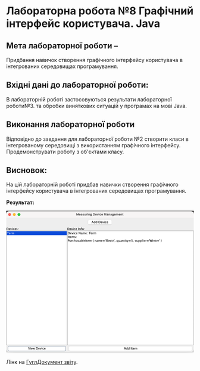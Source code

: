 # Лабораторна робота №8 Графічний інтерфейс користувача. Java

## Мета лабораторної роботи –
Придбання навичок створення графічного інтерфейсу користувача в інтегрованих середовищах програмування.

## Вхідні дані до лабораторної роботи:
В лабораторній роботі застосовуються результати лабораторної роботи№3. та обробки виняткових ситуацій у програмах на мові Java.

## Виконання лабораторної роботи
Відповідно до завдання для лабораторної роботи №2 створити класи в інтегрованому середовищі з використанням графічного інтерфейсу. Продемонструвати роботу з об'єктами класу.

## Висновок: 
На цій лабораторній роботі придбав навички створення графічного інтерфейсу користувача в інтегрованих середовищах програмування.

**Результат:**

![result-1](./assets/result-java-oop-1.png)

Лінк на [ГуглДокумент звіту](https://docs.google.com/document/d/177owaq0hjT9fjjO6mNf1jp2yuT39FIUSq40MSzrmCCY/edit?usp=sharing).
